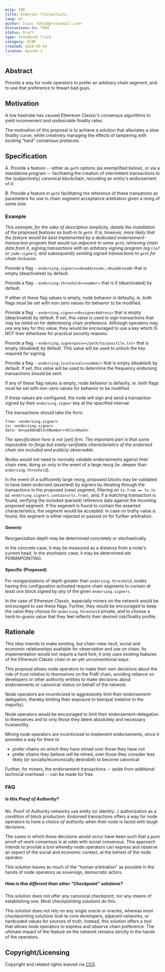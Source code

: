```yaml
---
ecip: TBD
title: Endorser Transactions
lang: en
author: Isaac <b5c6@protonmail.com>
discussions-to: TODO
status: Draft
type: Standards Track
category: ECBP
created: 2020-09-04
license: Apache-2
---
```



## Abstract

Provide a way for node operators to prefer an arbitrary chain segment, and to use that preference to thwart bad guys.

## Motivation

A low hashrate has caused Ethereum Classic's consensus algorithms to yield inconvenient and undesirable finality rates.

The motivation of this proposal is to achieve a solution that alleviates a slow finality curve, while creatively managing the effects of tampering with existing "hard" consensus protocols.

## Specification

A. Provide a feature -- either as `geth` options (as exemplified below), or via a standalone program -- facilitating the creation of intermittent transactions to the (subjectively) canonical blockchain, recording an entity's endorsement of it.

B. Provide a feature in `geth` facilitating the reference of these transations as parameters for use in chain segment acceptance arbitration given a reorg of some size.

### Example

_This example, for the sake of descriptive simplicity, details the installation of the proposed features as built-in to `geth`. It is, however, more likely that the feature would be best implemented by a dedicated endorsement-transaction program that would run adjacent to some `geth`; retrieving chain data from it, signing transactions with an arbitrary signing program (eg `clef` or `jade-signer`), and subsequently sending signed transactions to `geth` for chain inclusion._

Provide a flag `--endorsing.signers=<0xaddressA>,<0xaddressB>` that is empty (deactivated) by default.

Provide a flag `--endorsing.threshold=<number>` that is 0 (deactivated) by default.

If either of these flag values is empty, node behavior is defaulty; ie. both flags must be set with non-zero values for behavior to be modified.

Provide a flag `--endorsing.signer=<0xsignerAddress>` that is empty (deactivated) by default. If set, this value is used to sign transactions that may be relied on for determining chain preference. Although operators may use any key for this value, they would be encouraged to use a key which IS NOT their etherbase for practical security reasons.

Provide a flag `--endorsing.signerpass=</path/to/passfile.txt>` that is empty (disabled) by default. This value will be used to unlock the key required for signing.

Provide a flag `--endorsing.txinterval=<number>` that is empty (disabled) by default. If set, this value will be used to determine the frequency endorsing transactions should be sent.

If any of these flag values is empty, node behavior is defaulty; ie. both flags must be set with non-zero values for behavior to be modified.

If these values are configured, the node will sign and send a transaction signed by their `endorsing.signer` key at the specified interval.

The transactions should take the form:

```
from: <endorsing.signer>
to: <endorsing.signer>
data: 0x<paddedBlockNumber><blockHash>
```

_The specification here is not (yet) firm. The important part is that some impossible-to-forge but easily-verifiable characteristics of the endorsed chain are included and publicly observable._

Nodes would not need to normally validate endorsements against their chain view, doing so only in the event of a large reorg (ie. deeper than `endorsing.threshold`).

In the event of a sufficiently large reorg, proposed blocks may be validated to have been endorsed (asserted) by signers by iterating through the transactions in the proposed (new) segment, filtering on `tx.from == tx.to && endorsing.signers.contains(tx.from)`, and, if a matching transaction is found, verifying the included (parsed) reference data against the incoming proposed segment. If the segment is found to contain the asserted characteristics, the segment would be accepted. In case no truthy value is found, the segment is either rejected or passed on for further arbitration.


#### Generic

Reorganization depth may be determined concretely or stochastically.

In the concrete case, it may be measured as a distance from a node's current head. In the stochastic case, it may be determined _ala_ PERMAPOINTING.

#### Specific (Proposed)

For reorganizations of depth greater than `endorsing.threshold`, nodes having this configuration activated require chain segments to contain _at least one_ block signed by _any_ of the given `endorsing.signers`.

In the case of Ethereum Classic, especially miners on the network would be encouraged to use these flags. Further, they would be encouraged to keep the value they choose for `endorsing.threshold` private, and to choose a hard-to-guess value that they feel reflects their desired risk/finality profile.

## Rationale

This idea intends to make existing, but chain-view-tacit, social and economic relationships available for observation and use on chain. Its implementation would not require a hard fork; it only uses existing features of the Ethereum Classic chain in as-yet unconventional ways.

This proposal allows node operators to make their own decisions about the role of trust _relative to themselves_ on the PoW chain, avoiding reliance on developers or other authority entities to make decisions about endorsements or canonical-status on behalf of the network.

Node operators are incentivized to aggressively limit their endorsement-delegation, thereby limiting their exposure to betrayal (relative to the majority).

Node operators would be encouraged to limit their endorsement-delegation to themselves and to only those they deem absolutely and necessary trustworthy.

Mining node operators are incentivized to implement endorsements, since it provides a way for them to
- prefer chains on which they have mined over those they have not
- prefer chains they believe _will_ be mined, over those they consider less likely (or socially/economically desirable) to become canonical

Further, for miners, the endorsement transactions -- aside from additional technical overhead -- can be made for free.

### FAQ

##### Is this Proof of Authority?

No. Proof of Authority networks use entity (or identity...) authorization as a condition of block production. Endorsed transactions offers a way for node operators to have a _choice of authority_ when their node is faced with tough decisions.

The cases in which these decisions would occur have been such that a pure proof-of-work consensus is at odds with social consensus. This approach intends to provide a tool whereby node operators can express and observe an aspect of the social and economic context, at the behest of the node operator.

This solution leaves as much of the "human arbitration" as possible in the hands of node operators as sovereign, democratic actors. 

##### How is this different than other "Checkpoint" solutions?

This solution does not offer any canonical checkpoint, nor any means of establishing one. Most checkpointing solutions do this.

This solution does not rely on any single oracle or oracles, whereas most checkpointing solutions look to core developers, adjacent networks, or hardcoded values for sources of truth. Instead, this solution offers a tool that _allows_ node operators to express and observe chain preference. The ultimate impact of the feature on the network remains strictly in the hands of the operators.

## Copyright/Licensing

Copyright and related rights waived via
[CC0](https://creativecommons.org/publicdomain/zero/1.0/).
